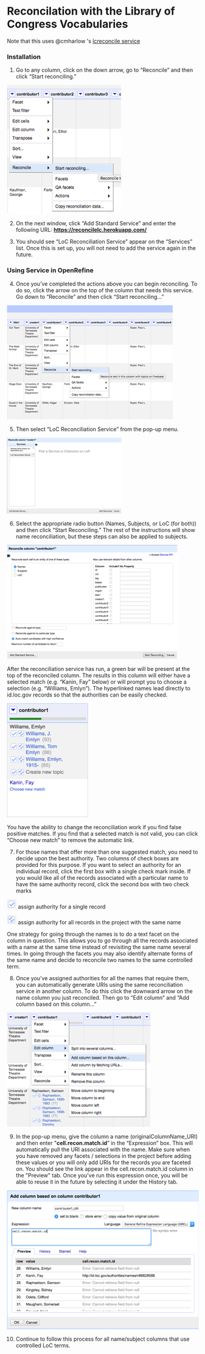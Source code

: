 # Reconcilation with the Library of Congress Vocabularies
Note that this uses @cmharlow 's [lcreconcile service](https://github.com/cmharlow/lc-reconcile)

### Installation

1. Go to any column, click on the down arrow, go to “Reconcile” and then click “Start reconciling.”

![](Images/reconcile1.png)

2. On the next window, click “Add Standard Service” and enter the following URL: **https://reconcilelc.herokuapp.com/**

3. You should see “LoC Reconciliation Service” appear on the “Services” list. Once this is set up, you will not need to add the service again in the future.

 
### Using Service in OpenRefine

4. Once you’ve completed the actions above you can begin reconciling. To do so, click the arrow on the top of the column that needs this service. Go down to “Reconcile” and then click “Start reconciling…”

![](Images/reconcile2.png)
 
5. Then select “LoC Reconciliation Service” from the pop-up menu.

![](Images/reconcile3.png)

6. Select the appropriate radio button (Names, Subjects, or LoC (for both)) and then click “Start Reconciling.” The rest of the instructions will show name reconciliation, but these steps can also be applied to subjects.

![](Images/reconcile4.png)

After the reconciliation service has run, a green bar will be present at the top of the reconciled column. The results in this column will either have a selected match (e.g. “Kanin, Fay” below) or will prompt you to choose a selection (e.g. “Williams, Emlyn”). The hyperlinked names lead directly to id.loc.gov records so that the authorities can be easily checked.

![](Images/reconcile5.png) 

You have the ability to change the reconciliation work if you find false positive matches. If you find that a selected match is not valid, you can click “Choose new match” to remove the automatic link.

7. For those names that offer more than one suggested match, you need to decide upon the best authority. Two columns of check boxes are provided for this purpose. If you want to select an authority for an individual record, click the first box with a single check mark inside. If you would like all of the records associated with a particular name to have the same authority record, click the second box with two check marks

![](Images/reconcile6.png) assign authority for a single record

![](Images/reconcile7.png) assign authority for all records in the project with the same name

One strategy for going through the names is to do a text facet on the column in question. This allows you to go through all the records associated with a name at the same time instead of revisiting the same name several times. In going through the facets you may also identify alternate forms of the same name and decide to reconcile two names to the same controlled term.

8. Once you’ve assigned authorities for all the names that require them, you can automatically generate URIs using the same reconciliation service in another column. To do this click the downward arrow on the name column you just reconciled. Then go to “Edit column” and “Add column based on this column…”

![](Images/reconcile8.png)

9. In the pop-up menu, give the column a name (originalColumnName_URI) and then enter "**cell.recon.match.id**” in the “Expression” box. This will automatically pull the URI associated with the name. Make sure when you have removed any facets / selections in the project before adding these values or you will only add URIs for the records you are faceted on. You should see the link appear in the cell.recon.match.id column in the "Preview" tab. Once you've run this expression once, you will be able to reuse it in the future by selecting it under the History tab.

![](Images/reconcile9.png)

10. Continue to follow this process for all name/subject columns that use controlled LoC terms.
